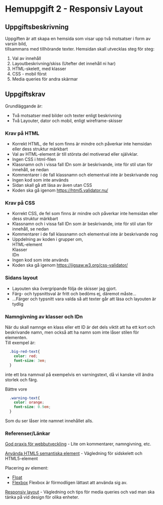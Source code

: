 # Hemuppgift 2 - Responsiv Layout

## Uppgiftsbeskrivning

Uppgiften är att skapa en hemsida som visar upp två motsatser i form av varsin bild,  
tillsammans med tillhörande texter. Hemsidan skall utvecklas steg för steg:  

1. Val av innehåll
2. Layoutbeskrivning/skiss (Utefter det innehåll ni har)
3. HTML-skelett, med klasser
4. CSS - mobil först 
5. Media queries för andra skärmar


## Uppgiftskrav

Grundläggande är:

* Två motsatser med bilder och texter enligt beskrivning
* Två Layouter, dator och mobil, enligt wireframe-skisser

### Krav på HTML
* Korrekt HTML, de fel som finns är mindre och påverkar inte hemsidan eller dess struktur märkbart
* Val av HTML-element är till största del motiverad eller självklar.
* Ingen CSS i html-filen
* Klassnamn och i vissa fall IDn som är beskrivande, inte för stil utan för innehåll, se nedan 
* Kommentarer i de fall klassnamn och elementval inte är beskrivande nog
* Ingen kod som inte används
* Sidan skall gå att läsa av även utan CSS
* Koden ska gå igenom https://html5.validator.nu/


### Krav på CSS
* Korrekt CSS, de fel som finns är mindre och påverkar inte hemsidan eller dess struktur märkbart
* Klassnamn och i vissa fall IDn som är beskrivande, inte för stil utan för innehåll, se nedan
* Kommentarer i de fall klassnamn och elementval inte är beskrivande nog
* Uppdelning av koden i grupper om,   
  HTML-element  
  Klasser  
  IDn  
* Ingen kod som inte används
* Koden ska gå igenom https://jigsaw.w3.org/css-validator/
  

### Sidans layout
* Layouten ska övergripande följa de skisser jag gjort.
* Färg- och typsnittsval är fritt och bedöms ej, däremot måste...
* ...Färger och typsnitt vara valda så att texter går att läsa och layouten är tydlig


### Namngivning av klasser och IDn
När du skall namnge en klass eller ett ID är det dels viktit att ha ett kort och beskrivande namn, men också
att ha namn som inte låser stilen för elementen.  
Till exempel är:
```CSS
  .big-red-text{
    color: red;
    font-size: 3em;
  }
```
inte ett bra namnval på exempelvis en varningstext, då vi kanske vill ändra storlek och färg.

Bättre vore  
```CSS
  .warning-text{
    color: orange;
    font-size: 0.9em;
  }
  ```
Som du ser låser inte namnet innehållet alls.


### Referenser/Länkar
[God praxis för webbutveckling](https://twiggy.smutje.se/index.php/God_praxis_f%C3%B6r_webbutveckling) - Lite om kommentarer, namngivning, etc.

[Använda HTML5 semantiska element](https://twiggy.smutje.se/index.php/Anv%C3%A4nda_HTML5_semantiska_element) - Vägledning för sidskelett och HTML5-element

Placering av element: 
* [Float](https://twiggy.smutje.se/index.php/Styla_horisontell_placering_med_CSS_float)
* [Flexbox](https://twiggy.smutje.se/index.php/Styla_horisontell_placering_med_CSS_flexbox) 
Flexbox är förmodligen lättast att använda sig av.

[Responsiv layout](https://twiggy.smutje.se/index.php/Skapa_en_webbsida_med_responsiv_layout) - Vägledning och tips för media queries och vad man ska tänka på vid design för olika enheter.
